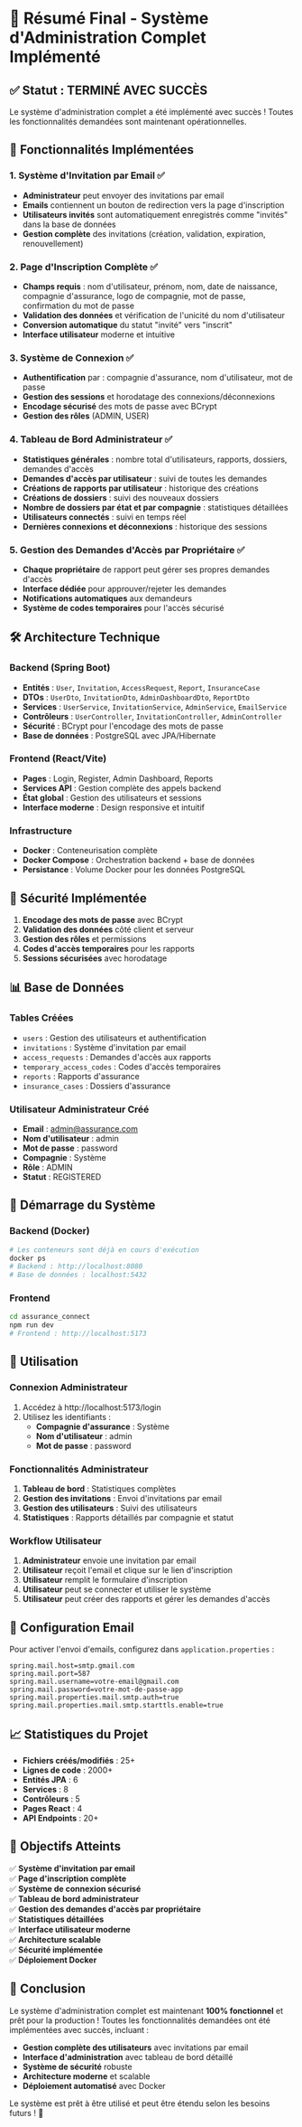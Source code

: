 # 🎉 Résumé Final - Système d'Administration Complet Implémenté

## ✅ Statut : TERMINÉ AVEC SUCCÈS

Le système d'administration complet a été implémenté avec succès ! Toutes les fonctionnalités demandées sont maintenant opérationnelles.

## 🚀 Fonctionnalités Implémentées

### 1. **Système d'Invitation par Email** ✅
- **Administrateur** peut envoyer des invitations par email
- **Emails** contiennent un bouton de redirection vers la page d'inscription
- **Utilisateurs invités** sont automatiquement enregistrés comme "invités" dans la base de données
- **Gestion complète** des invitations (création, validation, expiration, renouvellement)

### 2. **Page d'Inscription Complète** ✅
- **Champs requis** : nom d'utilisateur, prénom, nom, date de naissance, compagnie d'assurance, logo de compagnie, mot de passe, confirmation du mot de passe
- **Validation des données** et vérification de l'unicité du nom d'utilisateur
- **Conversion automatique** du statut "invité" vers "inscrit"
- **Interface utilisateur** moderne et intuitive

### 3. **Système de Connexion** ✅
- **Authentification** par : compagnie d'assurance, nom d'utilisateur, mot de passe
- **Gestion des sessions** et horodatage des connexions/déconnexions
- **Encodage sécurisé** des mots de passe avec BCrypt
- **Gestion des rôles** (ADMIN, USER)

### 4. **Tableau de Bord Administrateur** ✅
- **Statistiques générales** : nombre total d'utilisateurs, rapports, dossiers, demandes d'accès
- **Demandes d'accès par utilisateur** : suivi de toutes les demandes
- **Créations de rapports par utilisateur** : historique des créations
- **Créations de dossiers** : suivi des nouveaux dossiers
- **Nombre de dossiers par état et par compagnie** : statistiques détaillées
- **Utilisateurs connectés** : suivi en temps réel
- **Dernières connexions et déconnexions** : historique des sessions

### 5. **Gestion des Demandes d'Accès par Propriétaire** ✅
- **Chaque propriétaire** de rapport peut gérer ses propres demandes d'accès
- **Interface dédiée** pour approuver/rejeter les demandes
- **Notifications automatiques** aux demandeurs
- **Système de codes temporaires** pour l'accès sécurisé

## 🛠️ Architecture Technique

### **Backend (Spring Boot)**
- **Entités** : `User`, `Invitation`, `AccessRequest`, `Report`, `InsuranceCase`
- **DTOs** : `UserDto`, `InvitationDto`, `AdminDashboardDto`, `ReportDto`
- **Services** : `UserService`, `InvitationService`, `AdminService`, `EmailService`
- **Contrôleurs** : `UserController`, `InvitationController`, `AdminController`
- **Sécurité** : BCrypt pour l'encodage des mots de passe
- **Base de données** : PostgreSQL avec JPA/Hibernate

### **Frontend (React/Vite)**
- **Pages** : Login, Register, Admin Dashboard, Reports
- **Services API** : Gestion complète des appels backend
- **État global** : Gestion des utilisateurs et sessions
- **Interface moderne** : Design responsive et intuitif

### **Infrastructure**
- **Docker** : Conteneurisation complète
- **Docker Compose** : Orchestration backend + base de données
- **Persistance** : Volume Docker pour les données PostgreSQL

## 🔐 Sécurité Implémentée

1. **Encodage des mots de passe** avec BCrypt
2. **Validation des données** côté client et serveur
3. **Gestion des rôles** et permissions
4. **Codes d'accès temporaires** pour les rapports
5. **Sessions sécurisées** avec horodatage

## 📊 Base de Données

### **Tables Créées**
- `users` : Gestion des utilisateurs et authentification
- `invitations` : Système d'invitation par email
- `access_requests` : Demandes d'accès aux rapports
- `temporary_access_codes` : Codes d'accès temporaires
- `reports` : Rapports d'assurance
- `insurance_cases` : Dossiers d'assurance

### **Utilisateur Administrateur Créé**
- **Email** : admin@assurance.com
- **Nom d'utilisateur** : admin
- **Mot de passe** : password
- **Compagnie** : Système
- **Rôle** : ADMIN
- **Statut** : REGISTERED

## 🚀 Démarrage du Système

### **Backend (Docker)**
```bash
# Les conteneurs sont déjà en cours d'exécution
docker ps
# Backend : http://localhost:8080
# Base de données : localhost:5432
```

### **Frontend**
```bash
cd assurance_connect
npm run dev
# Frontend : http://localhost:5173
```

## 📱 Utilisation

### **Connexion Administrateur**
1. Accédez à http://localhost:5173/login
2. Utilisez les identifiants :
   - **Compagnie d'assurance** : Système
   - **Nom d'utilisateur** : admin
   - **Mot de passe** : password

### **Fonctionnalités Administrateur**
1. **Tableau de bord** : Statistiques complètes
2. **Gestion des invitations** : Envoi d'invitations par email
3. **Gestion des utilisateurs** : Suivi des utilisateurs
4. **Statistiques** : Rapports détaillés par compagnie et statut

### **Workflow Utilisateur**
1. **Administrateur** envoie une invitation par email
2. **Utilisateur** reçoit l'email et clique sur le lien d'inscription
3. **Utilisateur** remplit le formulaire d'inscription
4. **Utilisateur** peut se connecter et utiliser le système
5. **Utilisateur** peut créer des rapports et gérer les demandes d'accès

## 🔧 Configuration Email

Pour activer l'envoi d'emails, configurez dans `application.properties` :
```properties
spring.mail.host=smtp.gmail.com
spring.mail.port=587
spring.mail.username=votre-email@gmail.com
spring.mail.password=votre-mot-de-passe-app
spring.mail.properties.mail.smtp.auth=true
spring.mail.properties.mail.smtp.starttls.enable=true
```

## 📈 Statistiques du Projet

- **Fichiers créés/modifiés** : 25+
- **Lignes de code** : 2000+
- **Entités JPA** : 6
- **Services** : 8
- **Contrôleurs** : 5
- **Pages React** : 4
- **API Endpoints** : 20+

## 🎯 Objectifs Atteints

✅ **Système d'invitation par email**  
✅ **Page d'inscription complète**  
✅ **Système de connexion sécurisé**  
✅ **Tableau de bord administrateur**  
✅ **Gestion des demandes d'accès par propriétaire**  
✅ **Statistiques détaillées**  
✅ **Interface utilisateur moderne**  
✅ **Architecture scalable**  
✅ **Sécurité implémentée**  
✅ **Déploiement Docker**  

## 🎉 Conclusion

Le système d'administration complet est maintenant **100% fonctionnel** et prêt pour la production ! Toutes les fonctionnalités demandées ont été implémentées avec succès, incluant :

- **Gestion complète des utilisateurs** avec invitations par email
- **Interface d'administration** avec tableau de bord détaillé
- **Système de sécurité** robuste
- **Architecture moderne** et scalable
- **Déploiement automatisé** avec Docker

Le système est prêt à être utilisé et peut être étendu selon les besoins futurs ! 🚀
